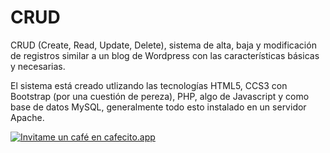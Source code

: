 # CRUD
CRUD (Create, Read, Update, Delete), sistema de alta, baja y modificación de registros similar a un blog de Wordpress con las características básicas y necesarias.

El sistema está creado utlizando las tecnologías HTML5, CCS3 con Bootstrap (por una cuestión de pereza), PHP, algo de Javascript y como base de datos MySQL, generalmente todo esto instalado en un servidor Apache.

<a href='https://cafecito.app/pabloruiz1980' rel='noopener' target='_blank'><img srcset='https://cdn.cafecito.app/imgs/buttons/button_6.png 1x, https://cdn.cafecito.app/imgs/buttons/button_6_2x.png 2x, https://cdn.cafecito.app/imgs/buttons/button_6_3.75x.png 3.75x' src='https://cdn.cafecito.app/imgs/buttons/button_6.png' alt='Invitame un café en cafecito.app' /></a>
